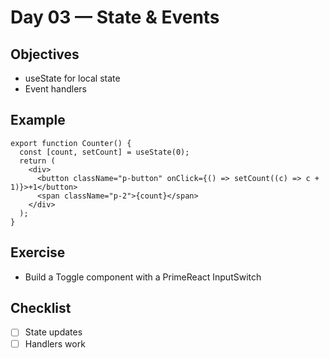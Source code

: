 # Day 03 — State & Events

## Objectives
- useState for local state
- Event handlers

## Example
```tsx
export function Counter() {
  const [count, setCount] = useState(0);
  return (
    <div>
      <button className="p-button" onClick={() => setCount((c) => c + 1)}>+1</button>
      <span className="p-2">{count}</span>
    </div>
  );
}
```

## Exercise
- Build a Toggle component with a PrimeReact InputSwitch

## Checklist
- [ ] State updates
- [ ] Handlers work
